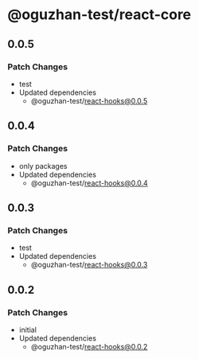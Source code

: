 # @oguzhan-test/react-core

## 0.0.5

### Patch Changes

- test
- Updated dependencies
  - @oguzhan-test/react-hooks@0.0.5

## 0.0.4

### Patch Changes

- only packages
- Updated dependencies
  - @oguzhan-test/react-hooks@0.0.4

## 0.0.3

### Patch Changes

- test
- Updated dependencies
  - @oguzhan-test/react-hooks@0.0.3

## 0.0.2

### Patch Changes

- initial
- Updated dependencies
  - @oguzhan-test/react-hooks@0.0.2
